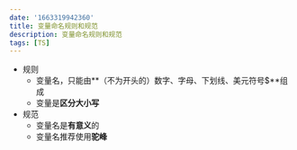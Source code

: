 ```yaml
---
date: '1663319942360'
title: 变量命名规则和规范
description: 变量命名规则和规范
tags: [TS]
---
```

+ 规则
  + 变量名，只能由**（不为开头的）数字、字母、下划线、美元符号$**组成
  + 变量是**区分大小写**
+ 规范
  + 变量名是**有意义**的
  + 变量名推荐使用**驼峰**